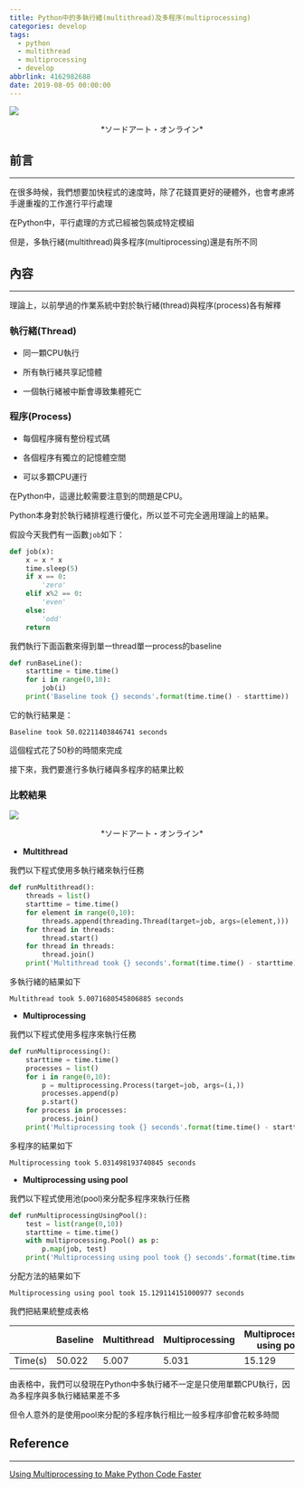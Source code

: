```yaml
---
title: Python中的多執行緒(multithread)及多程序(multiprocessing)
categories: develop
tags:
  - python
  - multithread
  - multiprocessing
  - develop
abbrlink: 4162982688
date: 2019-08-05 00:00:00
---
```


![](http://i.imgur.com/7w9laRD.jpg)
<center>*ソードアート・オンライン*</center>

## 前言
----------

在很多時候，我們想要加快程式的速度時，除了花錢買更好的硬體外，也會考慮將手邊重複的工作進行平行處理

在Python中，平行處理的方式已經被包裝成特定模組

但是，多執行緒(multithread)與多程序(multiprocessing)還是有所不同

<!--more-->

## 內容
----------

理論上，以前學過的作業系統中對於執行緒(thread)與程序(process)各有解釋

### 執行緒(Thread)

- 同一顆CPU執行

- 所有執行緒共享記憶體

- 一個執行緒被中斷會導致集體死亡

### 程序(Process)

- 每個程序擁有整份程式碼

- 各個程序有獨立的記憶體空間

- 可以多顆CPU運行


在Python中，這邊比較需要注意到的問題是CPU。

Python本身對於執行緒排程進行優化，所以並不可完全適用理論上的結果。

假設今天我們有一函數`job`如下：

```python
def job(x):
    x = x * x
    time.sleep(5)
    if x == 0:
        'zero'
    elif x%2 == 0:
        'even'
    else:
        'odd'
    return
```

我們執行下面函數來得到單一thread單一process的baseline

```python
def runBaseLine():
    starttime = time.time()
    for i in range(0,10):
        job(i)
    print('Baseline took {} seconds'.format(time.time() - starttime))
```

它的執行結果是：

```
Baseline took 50.02211403846741 seconds
```

這個程式花了50秒的時間來完成

接下來，我們要進行多執行緒與多程序的結果比較


### 比較結果

![](http://i.imgur.com/wbFo504.png)
<center>*ソードアート・オンライン*</center>

- **Multithread**

我們以下程式使用多執行緒來執行任務

```python
def runMultithread():
    threads = list()
    starttime = time.time()
    for element in range(0,10):
        threads.append(threading.Thread(target=job, args=(element,)))
    for thread in threads:    
        thread.start()
    for thread in threads:
        thread.join()
    print('Multithread took {} seconds'.format(time.time() - starttime))
```

多執行緒的結果如下

```
Multithread took 5.0071680545806885 seconds
```

- **Multiprocessing**

我們以下程式使用多程序來執行任務

```python
def runMultiprocessing():
    starttime = time.time()
    processes = list()
    for i in range(0,10):
        p = multiprocessing.Process(target=job, args=(i,))
        processes.append(p)
        p.start()
    for process in processes:
        process.join()
    print('Multiprocessing took {} seconds'.format(time.time() - starttime))
```

多程序的結果如下

```
Multiprocessing took 5.031498193740845 seconds
```


- **Multiprocessing using pool**

我們以下程式使用池(pool)來分配多程序來執行任務

```python
def runMultiprocessingUsingPool():
    test = list(range(0,10))
    starttime = time.time()
    with multiprocessing.Pool() as p:
        p.map(job, test)
    print('Multiprocessing using pool took {} seconds'.format(time.time() - starttime))
```

分配方法的結果如下

```
Multiprocessing using pool took 15.129114151000977 seconds
```

我們把結果統整成表格

|         	| Baseline 	| Multithread 	| Multiprocessing 	| Multiprocessing using pool 	|
|---------	|----------	|-------------	|-----------------	|---------------------------	|
| Time(s) 	| 50.022   	| 5.007       	| 5.031           	| 15.129                     	|

由表格中，我們可以發現在Python中多執行緒不一定是只使用單顆CPU執行，因為多程序與多執行緒結果差不多

但令人意外的是使用pool來分配的多程序執行相比一般多程序卻會花較多時間


## Reference
----------

[Using Multiprocessing to Make Python Code Faster](https://medium.com/@urban_institute/using-multiprocessing-to-make-python-code-faster-23ea5ef996ba)

